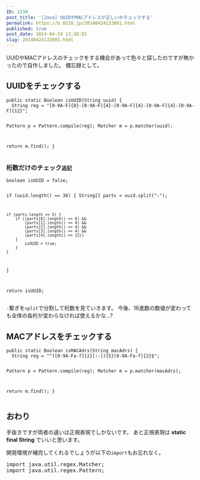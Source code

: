 ```yaml
---
ID: 1230
post_title: '[Java] UUIDやMACアドレスが正しいかチェックする'
permalink: https://b.0218.jp/20140424133801.html
published: true
post_date: 2014-04-24 13:38:01
slug: 20140424133801.html
---
```

UUIDやMACアドレスのチェックをする機会があって色々と探したのですが無かったので自作しました。
備忘録として。
<!--more-->
<h2>UUIDをチェックする</h2>
<pre class="linenums language-java"><code>public static Boolean isUUID(String uuid) {
  String reg = "[0-9A-F]{8}-[0-9A-F]{4}-[0-9A-F]{4}-[0-9A-F]{4}-[0-9A-F]{12}";
  
  Pattern p = Pattern.compile(reg);
  Matcher m = p.matcher(uuid);
  
  return m.find();
}</code></pre>

<h3>桁数だけのチェック<small>追記</small></h3>
<pre class="linenums language-java"><code>boolean isUUID = false;

if (uuid.length() == 36) {
    String[] parts = uuid.split("-");
    
    if (parts.length == 5) {
        if ((parts[0].length() == 8) &&
            (parts[1].length() == 4) &&
            (parts[2].length() == 4) &&
            (parts[3].length() == 4) &&
            (parts[4].length() == 12))
        {
            isUUID = true;
        }
    }
}

return isUUID;
</code></pre>
<code>-</code>繋ぎを<code>split</code>で分割して桁数を見ていきます。
今後、16進数の数値が変わっても全体の各桁が変わらなければ使えるかな…?

<h2>MACアドレスをチェックする</h2>
<pre class="linenums language-java"><code>public static Boolean isMACAdrs(String macAdrs) {
  String reg = "^([0-9A-Fa-f]{2}[:-]){5}[0-9A-Fa-f]{2}$";
  
  Pattern p = Pattern.compile(reg);
  Matcher m = p.matcher(macAdrs);
  
  return m.find();
}</code></pre>

<h2>おわり</h2>
手抜きですが両者の違いは正規表現でしかないです。
あと正規表現は <b>static final String</b> でいいと思います。

開発環境が補完してくれるでしょうが以下の<code>import</code>もお忘れなく。
<pre>
import java.util.regex.Matcher;
import java.util.regex.Pattern;
</pre>